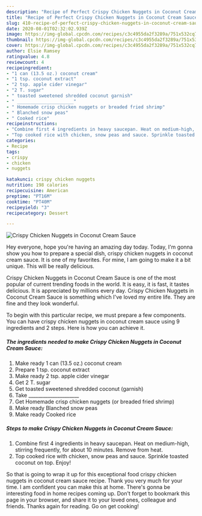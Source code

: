 ```yaml
---
description: "Recipe of Perfect Crispy Chicken Nuggets in Coconut Cream Sauce"
title: "Recipe of Perfect Crispy Chicken Nuggets in Coconut Cream Sauce"
slug: 410-recipe-of-perfect-crispy-chicken-nuggets-in-coconut-cream-sauce
date: 2020-08-01T02:32:02.939Z
image: https://img-global.cpcdn.com/recipes/c3c4955da2f3289a/751x532cq70/crispy-chicken-nuggets-in-coconut-cream-sauce-recipe-main-photo.jpg
thumbnail: https://img-global.cpcdn.com/recipes/c3c4955da2f3289a/751x532cq70/crispy-chicken-nuggets-in-coconut-cream-sauce-recipe-main-photo.jpg
cover: https://img-global.cpcdn.com/recipes/c3c4955da2f3289a/751x532cq70/crispy-chicken-nuggets-in-coconut-cream-sauce-recipe-main-photo.jpg
author: Elsie Ramsey
ratingvalue: 4.8
reviewcount: 4
recipeingredient:
- "1 can (13.5 oz.) coconut cream"
- "1 tsp. coconut extract"
- "2 tsp. apple cider vinegar"
- "2 T. sugar"
- " toasted sweetened shredded coconut garnish"
- " _____________________"
- " Homemade crisp chicken nuggets or breaded fried shrimp"
- " Blanched snow peas"
- " Cooked rice"
recipeinstructions:
- "Combine first 4 ingredients in heavy saucepan. Heat on medium-high, stirring frequently, for about 10 minutes. Remove from heat."
- "Top cooked rice with chicken, snow peas and sauce. Sprinkle toasted coconut on top. Enjoy!"
categories:
- Recipe
tags:
- crispy
- chicken
- nuggets

katakunci: crispy chicken nuggets 
nutrition: 198 calories
recipecuisine: American
preptime: "PT16M"
cooktime: "PT40M"
recipeyield: "3"
recipecategory: Dessert

---
```



![Crispy Chicken Nuggets in Coconut Cream Sauce](https://img-global.cpcdn.com/recipes/c3c4955da2f3289a/751x532cq70/crispy-chicken-nuggets-in-coconut-cream-sauce-recipe-main-photo.jpg)

Hey everyone, hope you're having an amazing day today. Today, I'm gonna show you how to prepare a special dish, crispy chicken nuggets in coconut cream sauce. It is one of my favorites. For mine, I am going to make it a bit unique. This will be really delicious.



Crispy Chicken Nuggets in Coconut Cream Sauce is one of the most popular of current trending foods in the world. It is easy, it is fast, it tastes delicious. It is appreciated by millions every day. Crispy Chicken Nuggets in Coconut Cream Sauce is something which I've loved my entire life. They are fine and they look wonderful.


To begin with this particular recipe, we must prepare a few components. You can have crispy chicken nuggets in coconut cream sauce using 9 ingredients and 2 steps. Here is how you can achieve it.

##### The ingredients needed to make Crispy Chicken Nuggets in Coconut Cream Sauce:

1. Make ready 1 can (13.5 oz.) coconut cream
1. Prepare 1 tsp. coconut extract
1. Make ready 2 tsp. apple cider vinegar
1. Get 2 T. sugar
1. Get  toasted sweetened shredded coconut (garnish)
1. Take  _____________________
1. Get  Homemade crisp chicken nuggets (or breaded fried shrimp)
1. Make ready  Blanched snow peas
1. Make ready  Cooked rice




##### Steps to make Crispy Chicken Nuggets in Coconut Cream Sauce:

1. Combine first 4 ingredients in heavy saucepan. Heat on medium-high, stirring frequently, for about 10 minutes. Remove from heat.
1. Top cooked rice with chicken, snow peas and sauce. Sprinkle toasted coconut on top. Enjoy!




So that is going to wrap it up for this exceptional food crispy chicken nuggets in coconut cream sauce recipe. Thank you very much for your time. I am confident you can make this at home. There's gonna be interesting food in home recipes coming up. Don't forget to bookmark this page in your browser, and share it to your loved ones, colleague and friends. Thanks again for reading. Go on get cooking!
